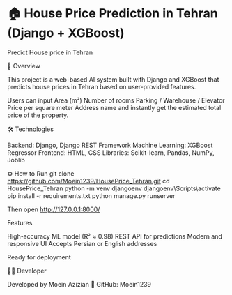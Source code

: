# 🏠 House Price Prediction in Tehran (Django + XGBoost)
Predict House price in Tehran

🧠 Overview

This project is a web-based AI system built with Django and XGBoost that predicts house prices in Tehran based on user-provided features.

Users can input
Area (m²)
Number of rooms
Parking / Warehouse / Elevator
Price per square meter
Address name
and instantly get the estimated total price of the property.

🛠️ Technologies

Backend: Django, Django REST Framework
Machine Learning: XGBoost Regressor
Frontend: HTML, CSS
Libraries: Scikit-learn, Pandas, NumPy, Joblib

⚙️ How to Run
git clone https://github.com/Moein1239/HousePrice_Tehran.git
cd HousePrice_Tehran
python -m venv djangoenv
djangoenv\Scripts\activate
pip install -r requirements.txt
python manage.py runserver

Then open
http://127.0.0.1:8000/

Features

High-accuracy ML model (R² ≈ 0.98)
REST API for predictions
Modern and responsive UI
Accepts Persian or English addresses

Ready for deployment

👨‍💻 Developer

Developed by Moein Azizian
📂 GitHub: Moein1239
